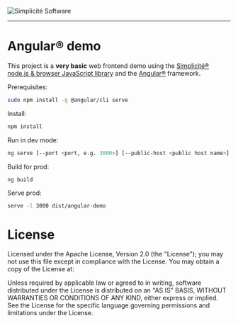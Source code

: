 ![Simplicit&eacute; Software](https://www.simplicite.io/resources/logos/logo250.png)
* * *

Angular&reg; demo
=================

This project is a **very basic** web frontend demo using
the [Simplicit&eacute;&reg; node.js &amp; browser JavaScript library](https://github.com/simplicitesoftware/nodejs-api)
and the [Angular&reg;](https://angular.io) framework.

Prerequisites:

```bash
sudo npm install -g @angular/cli serve
```

Install:

```bash
npm install
```

Run in dev mode:

```bash
ng serve [--port <port, e.g. 3000>] [--public-host <public host name>]
```

Build for prod:

```bash
ng build
```

Serve prod:

```bash
serve -l 3000 dist/angular-demo
```

License
=======

Licensed under the Apache License, Version 2.0 (the "License");
you may not use this file except in compliance with the License.
You may obtain a copy of the License at:

[](http://www.apache.org/licenses/LICENSE-2.0)

Unless required by applicable law or agreed to in writing, software
distributed under the License is distributed on an "AS IS" BASIS,
WITHOUT WARRANTIES OR CONDITIONS OF ANY KIND, either express or implied.
See the License for the specific language governing permissions and
limitations under the License.
